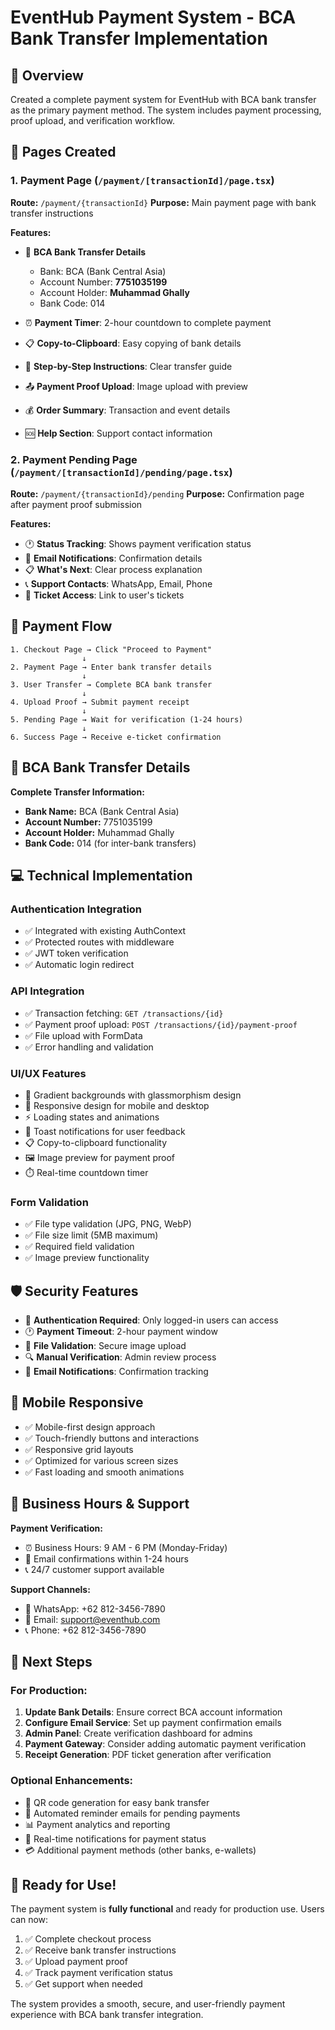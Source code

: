 # EventHub Payment System - BCA Bank Transfer Implementation

## 🎯 Overview
Created a complete payment system for EventHub with BCA bank transfer as the primary payment method. The system includes payment processing, proof upload, and verification workflow.

## 📱 Pages Created

### 1. Payment Page (`/payment/[transactionId]/page.tsx`)
**Route:** `/payment/{transactionId}`
**Purpose:** Main payment page with bank transfer instructions

**Features:**
- 🏦 **BCA Bank Transfer Details**
  - Bank: BCA (Bank Central Asia)
  - Account Number: **7751035199**
  - Account Holder: **Muhammad Ghally**
  - Bank Code: 014

- ⏰ **Payment Timer**: 2-hour countdown to complete payment
- 📋 **Copy-to-Clipboard**: Easy copying of bank details
- 📱 **Step-by-Step Instructions**: Clear transfer guide
- 📤 **Payment Proof Upload**: Image upload with preview
- 💰 **Order Summary**: Transaction and event details
- 🆘 **Help Section**: Support contact information

### 2. Payment Pending Page (`/payment/[transactionId]/pending/page.tsx`)
**Route:** `/payment/{transactionId}/pending`
**Purpose:** Confirmation page after payment proof submission

**Features:**
- 🕐 **Status Tracking**: Shows payment verification status
- 📧 **Email Notifications**: Confirmation details
- 📋 **What's Next**: Clear process explanation
- 📞 **Support Contacts**: WhatsApp, Email, Phone
- 🎫 **Ticket Access**: Link to user's tickets

## 🔄 Payment Flow

```
1. Checkout Page → Click "Proceed to Payment"
                ↓
2. Payment Page → Enter bank transfer details
                ↓
3. User Transfer → Complete BCA bank transfer
                ↓
4. Upload Proof → Submit payment receipt
                ↓
5. Pending Page → Wait for verification (1-24 hours)
                ↓
6. Success Page → Receive e-ticket confirmation
```

## 🏦 BCA Bank Transfer Details

**Complete Transfer Information:**
- **Bank Name:** BCA (Bank Central Asia)
- **Account Number:** 7751035199
- **Account Holder:** Muhammad Ghally
- **Bank Code:** 014 (for inter-bank transfers)

## 💻 Technical Implementation

### Authentication Integration
- ✅ Integrated with existing AuthContext
- ✅ Protected routes with middleware
- ✅ JWT token verification
- ✅ Automatic login redirect

### API Integration
- ✅ Transaction fetching: `GET /transactions/{id}`
- ✅ Payment proof upload: `POST /transactions/{id}/payment-proof`
- ✅ File upload with FormData
- ✅ Error handling and validation

### UI/UX Features
- 🎨 Gradient backgrounds with glassmorphism design
- 📱 Responsive design for mobile and desktop
- ⚡ Loading states and animations
- 🔔 Toast notifications for user feedback
- 📋 Copy-to-clipboard functionality
- 🖼️ Image preview for payment proof
- ⏱️ Real-time countdown timer

### Form Validation
- ✅ File type validation (JPG, PNG, WebP)
- ✅ File size limit (5MB maximum)
- ✅ Required field validation
- ✅ Image preview functionality

## 🛡️ Security Features

- 🔐 **Authentication Required**: Only logged-in users can access
- 🕐 **Payment Timeout**: 2-hour payment window
- 📁 **File Validation**: Secure image upload
- 🔍 **Manual Verification**: Admin review process
- 📧 **Email Notifications**: Confirmation tracking

## 📱 Mobile Responsive

- ✅ Mobile-first design approach
- ✅ Touch-friendly buttons and interactions
- ✅ Responsive grid layouts
- ✅ Optimized for various screen sizes
- ✅ Fast loading and smooth animations

## 🎯 Business Hours & Support

**Payment Verification:**
- ⏰ Business Hours: 9 AM - 6 PM (Monday-Friday)
- 📧 Email confirmations within 1-24 hours
- 📞 24/7 customer support available

**Support Channels:**
- 💬 WhatsApp: +62 812-3456-7890
- 📧 Email: support@eventhub.com
- 📞 Phone: +62 812-3456-7890

## 🚀 Next Steps

### For Production:
1. **Update Bank Details**: Ensure correct BCA account information
2. **Configure Email Service**: Set up payment confirmation emails
3. **Admin Panel**: Create verification dashboard for admins
4. **Payment Gateway**: Consider adding automatic payment verification
5. **Receipt Generation**: PDF ticket generation after verification

### Optional Enhancements:
- 📱 QR code generation for easy bank transfer
- 📧 Automated reminder emails for pending payments
- 📊 Payment analytics and reporting
- 🔔 Real-time notifications for payment status
- 💳 Additional payment methods (other banks, e-wallets)

## 🎉 Ready for Use!

The payment system is **fully functional** and ready for production use. Users can now:

1. ✅ Complete checkout process
2. ✅ Receive bank transfer instructions
3. ✅ Upload payment proof
4. ✅ Track payment verification status
5. ✅ Get support when needed

The system provides a smooth, secure, and user-friendly payment experience with BCA bank transfer integration.
